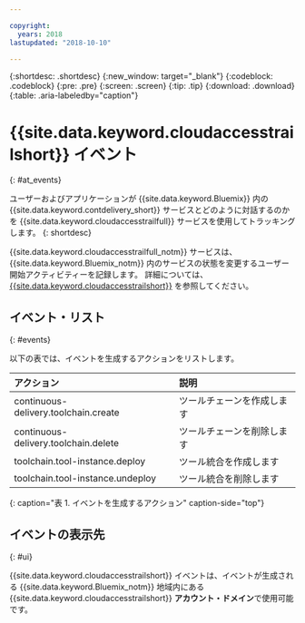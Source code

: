 ```yaml
---

copyright:
  years: 2018
lastupdated: "2018-10-10"

---
```


{:shortdesc: .shortdesc}
{:new_window: target="_blank"}
{:codeblock: .codeblock}
{:pre: .pre}
{:screen: .screen}
{:tip: .tip}
{:download: .download}
{:table: .aria-labeledby="caption"}

<!-- Name your file `at-events.md` and include it in the Reference nav group in your toc file. -->

# {{site.data.keyword.cloudaccesstrailshort}} イベント
{: #at_events}

ユーザーおよびアプリケーションが {{site.data.keyword.Bluemix}} 内の {{site.data.keyword.contdelivery_short}} サービスとどのように対話するのかを {{site.data.keyword.cloudaccesstrailfull}} サービスを使用してトラッキングします。 
{: shortdesc}

{{site.data.keyword.cloudaccesstrailfull_notm}} サービスは、{{site.data.keyword.Bluemix_notm}} 内のサービスの状態を変更するユーザー開始アクティビティーを記録します。 詳細については、[{{site.data.keyword.cloudaccesstrailshort}}](/docs/services/cloud-activity-tracker/index.html#getting-started-with-cla) を参照してください。

<!-- You can create different sections to group events by area. -->

## イベント・リスト
{: #events}

以下の表では、イベントを生成するアクションをリストします。

| アクション | 説明 | 
|:-----------------|:-----------------|
| continuous-delivery.toolchain.create | ツールチェーンを作成します | 
| continuous-delivery.toolchain.delete | ツールチェーンを削除します |
| toolchain.tool-instance.deploy | ツール統合を作成します |
| toolchain.tool-instance.undeploy | ツール統合を削除します |
{: caption="表 1. イベントを生成するアクション" caption-side="top"}

## イベントの表示先
{: #ui}

<!-- Option 2: Add the following sentence if your service sends events to the account domain. -->

{{site.data.keyword.cloudaccesstrailshort}} イベントは、イベントが生成される {{site.data.keyword.Bluemix_notm}} 地域内にある {{site.data.keyword.cloudaccesstrailshort}} **アカウント・ドメイン**で使用可能です。
